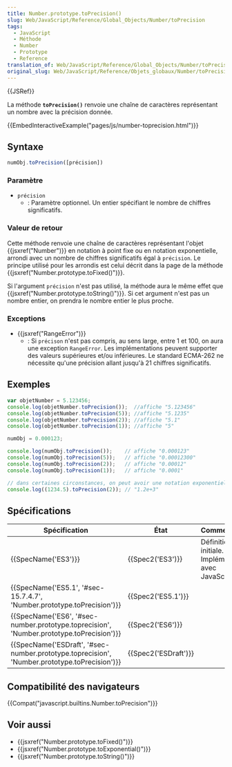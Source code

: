 ```yaml
---
title: Number.prototype.toPrecision()
slug: Web/JavaScript/Reference/Global_Objects/Number/toPrecision
tags:
  - JavaScript
  - Méthode
  - Number
  - Prototype
  - Reference
translation_of: Web/JavaScript/Reference/Global_Objects/Number/toPrecision
original_slug: Web/JavaScript/Reference/Objets_globaux/Number/toPrecision
---
```

{{JSRef}}

La méthode **`toPrecision()`** renvoie une chaîne de caractères représentant un nombre avec la précision donnée.

{{EmbedInteractiveExample("pages/js/number-toprecision.html")}}

## Syntaxe

```js
numObj.toPrecision([précision])
```

### Paramètre

- `précision`
  - : Paramètre optionnel. Un entier spécifiant le nombre de chiffres significatifs.

### Valeur de retour

Cette méthode renvoie une chaîne de caractères représentant l'objet {{jsxref("Number")}} en notation à point fixe ou en notation exponentielle, arrondi avec un nombre de chiffres significatifs égal à `précision`. Le principe utilisé pour les arrondis est celui décrit dans la page de la méthode {{jsxref("Number.prototype.toFixed()")}}.

Si l'argument `précision` n'est pas utilisé, la méthode aura le même effet que {{jsxref("Number.prototype.toString()")}}. Si cet argument n'est pas un nombre entier, on prendra le nombre entier le plus proche.

### Exceptions

- {{jsxref("RangeError")}}
  - : Si `précison` n'est pas compris, au sens large, entre 1 et 100, on aura une exception `RangeError`. Les implémentations peuvent supporter des valeurs supérieures et/ou inférieures. Le standard ECMA-262 ne nécessite qu'une précision allant jusqu'à 21 chiffres significatifs.

## Exemples

```js
var objetNumber = 5.123456;
console.log(objetNumber.toPrecision());  //affiche "5.123456"
console.log(objetNumber.toPrecision(5)); //affiche "5.1235"
console.log(objetNumber.toPrecision(2)); //affiche "5.1"
console.log(objetNumber.toPrecision(1)); //affiche "5"

numObj = 0.000123;

console.log(numObj.toPrecision());    // affiche "0.000123"
console.log(numObj.toPrecision(5));   // affiche "0.00012300"
console.log(numObj.toPrecision(2));   // affiche "0.00012"
console.log(numObj.toPrecision(1));   // affiche "0.0001"

// dans certaines circonstances, on peut avoir une notation exponentielle
console.log((1234.5).toPrecision(2)); // "1.2e+3"
```

## Spécifications

| Spécification                                                                                                                | État                         | Commentaires                                          |
| ---------------------------------------------------------------------------------------------------------------------------- | ---------------------------- | ----------------------------------------------------- |
| {{SpecName('ES3')}}                                                                                                     | {{Spec2('ES3')}}         | Définition initiale. Implémentée avec JavaScript 1.5. |
| {{SpecName('ES5.1', '#sec-15.7.4.7', 'Number.prototype.toPrecision')}}                                 | {{Spec2('ES5.1')}}     |                                                       |
| {{SpecName('ES6', '#sec-number.prototype.toprecision', 'Number.prototype.toPrecision')}}         | {{Spec2('ES6')}}         |                                                       |
| {{SpecName('ESDraft', '#sec-number.prototype.toprecision', 'Number.prototype.toPrecision')}} | {{Spec2('ESDraft')}} |                                                       |

## Compatibilité des navigateurs

{{Compat("javascript.builtins.Number.toPrecision")}}

## Voir aussi

- {{jsxref("Number.prototype.toFixed()")}}
- {{jsxref("Number.prototype.toExponential()")}}
- {{jsxref("Number.prototype.toString()")}}
